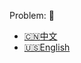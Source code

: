 Problem: :link: 
- [:cn:中文](https://leetcode-cn.com/problems/best-time-to-buy-and-sell-stock)
- [:us:English](https://leetcode.com/problems/best-time-to-buy-and-sell-stock)